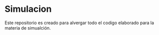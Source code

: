 # Simulacion
Este repositorio es creado para alvergar todo el codigo elaborado para la materia de simualción.

